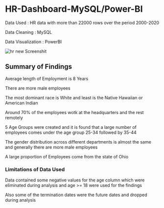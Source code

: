 # HR-Dashboard-MySQL/Power-BI
Data Used : HR data with more than 22000 rows over the period 2000-2020 

Data Cleaning : MySQL 

Data Visualization : PowerBI 

![hr new Screenshit](https://github.com/gopikaarackal/HR-Dashboard---MySQL-Power-BI/assets/87284708/6a158d93-638c-41ef-8599-a7ce1c0653fe)

## Summary of Findings

Average length of Employment is 8 Years

There are more male employees

The most dominant race is White and least is the Native Hawaiian or American Indian

Around 70% of the employees wotk at the headquarters and the rest remotely

5 Age Groups were created and it is found that a large number of employees comes under the age group 25-34 followed by 35-44

The gender distribution across different departments is almost the same and generally there are more male employees

A large proportion of Employees come from the state of Ohio

### Limitations of Data Used

Data contained some negative values for the age column which were eliminated during analysis and age >= 18 were used for the findings

Also some of the termination dates were the future dates and dropped during analysis





